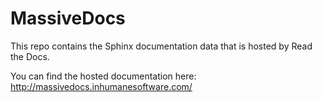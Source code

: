 MassiveDocs
===========

This repo contains the Sphinx documentation data that is hosted by Read the Docs.

You can find the hosted documentation here:
http://massivedocs.inhumanesoftware.com/
